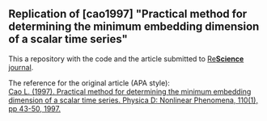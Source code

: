 Replication of [cao1997] "Practical method for determining the minimum embedding dimension of a scalar time series"
---

This a repository with the code and the article submitted to [Re**Science** journal](https://rescience.github.io).


The reference for the original article (APA style):    
[Cao L. (1997). Practical method for determining the minimum embedding dimension of a scalar time series. Physica D: Nonlinear Phenomena, 110(1), pp 43-50, 1997.](https://www.sciencedirect.com/science/article/pii/S0167278997001188)
